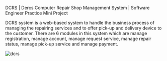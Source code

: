 DCRS | Dercs Computer Repair Shop Management System | Software Engineer Practice Mini Project

DCRS system is a web-based system to handle the business process of managing the repairing services and to offer pick-up and delivery device to the customer. There are 6 modules in this system which are manage registration, manage account, manage request service, manage repair status, manage pick-up service and manage payment. 

![dcrs](https://user-images.githubusercontent.com/76787324/201713487-079bc471-69e5-4431-90b6-5ccfe9daa57c.png)
